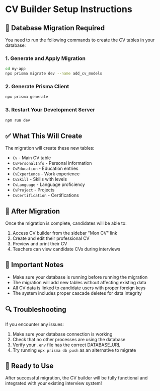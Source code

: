 # CV Builder Setup Instructions

## 🔧 Database Migration Required

You need to run the following commands to create the CV tables in your database:

### 1. Generate and Apply Migration
```bash
cd my-app
npx prisma migrate dev --name add_cv_models
```

### 2. Generate Prisma Client
```bash
npx prisma generate
```

### 3. Restart Your Development Server
```bash
npm run dev
```

## ✅ What This Will Create

The migration will create these new tables:
- `Cv` - Main CV table
- `CvPersonalInfo` - Personal information
- `CvEducation` - Education entries
- `CvExperience` - Work experience
- `CvSkill` - Skills with levels
- `CvLanguage` - Language proficiency
- `CvProject` - Projects
- `CvCertification` - Certifications

## 🎯 After Migration

Once the migration is complete, candidates will be able to:
1. Access CV builder from the sidebar "Mon CV" link
2. Create and edit their professional CV
3. Preview and print their CV
4. Teachers can view candidate CVs during interviews

## 🚨 Important Notes

- Make sure your database is running before running the migration
- The migration will add new tables without affecting existing data
- All CV data is linked to candidate users with proper foreign keys
- The system includes proper cascade deletes for data integrity

## 🔍 Troubleshooting

If you encounter any issues:
1. Make sure your database connection is working
2. Check that no other processes are using the database
3. Verify your `.env` file has the correct DATABASE_URL
4. Try running `npx prisma db push` as an alternative to migrate

## 🎉 Ready to Use

After successful migration, the CV builder will be fully functional and integrated with your existing interview system!
